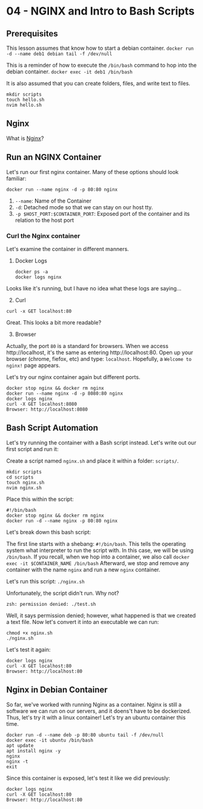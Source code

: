 # 04 - NGINX and Intro to Bash Scripts

## Prerequisites
This lesson assumes that know how to start a debian container.
```docker run -d --name deb1 debian tail -f /dev/null```

This is a reminder of how to execute the `/bin/bash` command to hop into the debian container.
```docker exec -it deb1 /bin/bash```

It is also assumed that you can create folders, files, and write text to files.
```
mkdir scripts
touch hello.sh
nvim hello.sh
```

## Nginx
What is [Nginx](https://www.nginx.com/resources/glossary/nginx/)?

## Run an NGINX Container
Let's run our first nginx container. Many of these options should look familiar:
```
docker run --name nginx -d -p 80:80 nginx
```

1. `--name`: Name of the Container
2. `-d`: Detached mode so that we can stay on our host tty.
3. `-p $HOST_PORT:$CONTAINER_PORT`: Exposed port of the container and its relation to the host port

### Curl the Nginx container
Let's examine the container in different manners.
1. Docker Logs
    ```
    docker ps -a
    docker logs nginx
    ```
Looks like it's running, but I have no idea what these logs are saying...

2. Curl
```
curl -x GET localhost:80
```
Great. This looks a bit more readable?

3. Browser

Actually, the port `80` is a standard for browsers. When we access http://localhost, it's the same as 
entering http://localhost:80. Open up your browser (chrome, fiefox, etc) and type: `localhost`.
Hopefully, a `Welcome to nginx!` page appears.

Let's try our nginx container again but different ports.
```
docker stop nginx && docker rm nginx
docker run --name nginx -d -p 8080:80 nginx
docker logs nginx
curl -X GET localhost:8080
Browser: http://localhost:8080
```

## Bash Script Automation
Let's try running the container with a Bash script instead.
Let's write out our first script and run it:

Create a script named `nginx.sh` and place it within a folder: `scripts/`.

```
mkdir scripts
cd scripts
touch nginx.sh
nvim nginx.sh
```

Place this within the script:
```
#!/bin/bash
docker stop nginx && docker rm nginx
docker run -d --name nginx -p 80:80 nginx
```

Let's break down this bash script:

The first line starts with a shebang: `#!/bin/bash`. This tells the operating system what interpreter to run the script with.
In this case, we will be using `/bin/bash`. If you recall, when we hop into a container, we also call `docker exec -it $CONTAINER_NAME /bin/bash`
Afterward, we stop and remove any container with the name `nginx` and run a new `nginx` container.

Let's run this script:
`./nginx.sh`

Unfortunately, the script didn't run. Why not?
```
zsh: permission denied: ./test.sh
```

Well, it says permission denied; however, what happened is that we created a text file. Now let's convert it into an executable we can run:
```
chmod +x nginx.sh
./nginx.sh
```

Let's test it again:
```
docker logs nginx
curl -X GET localhost:80
Browser: http://localhost:80
```

## Nginx in Debian Container
So far, we've worked with running Nginx as a container. Nginx is still a software we can run on our servers, and it doens't have to be dockerized.
Thus, let's try it with a linux container! Let's try an ubuntu container this time.

```
docker run -d --name deb -p 80:80 ubuntu tail -f /dev/null
docker exec -it ubuntu /bin/bash
apt update
apt install nginx -y
nginx
nginx -t
exit
```

Since this container is exposed, let's test it like we did previously:
```
docker logs nginx
curl -X GET localhost:80
Browser: http://localhost:80
```
